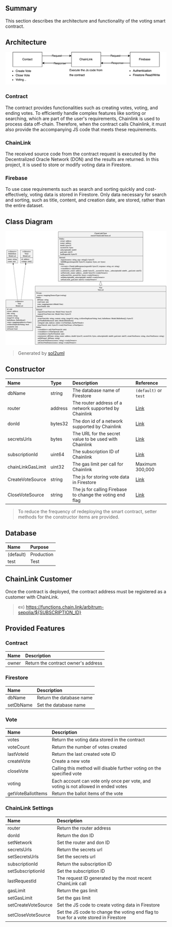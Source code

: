 ## Summary

This section describes the architecture and functionality of the voting smart contract.

## Architecture

![architecture](./docs/architecture.drawio.png)

### Contract

The contract provides functionalities such as creating votes, voting, and ending votes. To efficiently handle complex
features like sorting or searching, which are part of the user's requirements, Chainlink is used to process data
off-chain. Therefore, when the contract calls Chainlink, it must also provide the accompanying JS code that meets these
requirements.

### ChainLink

The received source code from the contract request is executed by the Decentralized Oracle Network (DON) and the results
are returned. In this project, it is used to store or modify voting data in Firestore.

### Firebase

To use case requirements such as search and sorting quickly and cost-effectively, voting data is stored in Firestore.
Only data necessary for search and sorting, such as title, content, and creation date, are stored, rather than the
entire dataset.

## Class Diagram

![class-diagram](./docs/class-diagram.png)
> Generated by [sol2uml](https://github.com/naddison36/sol2uml)

## Constructor

| Name              | Type    | Description                                               | Reference                                                              |
|:------------------|:--------|:----------------------------------------------------------|:-----------------------------------------------------------------------|
| dbName            | string  | The database name of Firestore                            | `(default)` or `test`                                                  |
| router            | address | The router address of a network supported by Chainlink    | [Link](https://docs.chain.link/chainlink-functions/supported-networks) |
| donId             | bytes32 | The don id of a network supported by Chainlink            | [Link](https://docs.chain.link/chainlink-functions/supported-networks) |
| secretsUrls       | bytes   | The URL for the secret value to be used with Chainlink    | [Link](./script/src/secrets)                                           |
| subscriptionId    | uint64  | The subscription ID of Chainlink                          | [Link](https://functions.chain.link/arbitrum-sepolia)                  |
| chainLinkGasLimit | uint32  | The gas limit per call for Chainlink                      | Maximum 300,000                                                        |
| CreateVoteSource  | string  | The js for storing vote data in Firestore                 | [Link](./script/src/sources/firestore/vote/create)                     |
| CloseVoteSource   | string  | The js for calling Firebase to change the voting end flag | [Link](./script/src/sources/firestore/vote/close)                      |

> To reduce the frequency of redeploying the smart contract, setter methods for the constructor items are provided.

## Database

| Name      | Purpose    |
|:----------|:-----------|
| (default) | Production |
| test      | Test       |

## ChainLink Customer

Once the contract is deployed, the contract address must be registered as a customer with ChainLink.
> ex) https://functions.chain.link/arbitrum-sepolia/${SUBSCRIPTION_ID}

## Provided Features

### Contract

| Name  | Description                         |
|:------|:------------------------------------|      
| owner | Return the contract owner's address |

### Firestore

| Name      | Description              |
|:----------|:-------------------------|
| dbName    | Return the database name |
| setDbName | Set the database name    |

### Vote

| Name               | Description                                                                        |
|:-------------------|:-----------------------------------------------------------------------------------|
| votes              | Return the voting data stored in the contract                                      |
| voteCount          | Return the number of votes created                                                 |
| lastVoteId         | Return the last created vote ID                                                    |
| createVote         | Create a new vote                                                                  |
| closeVote          | Calling this method will disable further voting on the specified vote              |
| voting             | Each account can vote only once per vote, and voting is not allowed in ended votes |
| getVoteBallotItems | Return the ballot items of the vote                                                |

### ChainLink Settings

| Name                | Description                                                                          |
|:--------------------|:-------------------------------------------------------------------------------------|
| router              | Return the router address                                                            |
| donId               | Return the don ID                                                                    |
| setNetwork          | Set the router and don ID                                                            |
| secretsUrls         | Return the secrets url                                                               |
| setSecretsUrls      | Set the secrets url                                                                  |
| subscriptionId      | Return the subscription ID                                                           |
| setSubscriptionId   | Set the subscription ID                                                              |
| lastRequestId       | The request ID generated by the most recent ChainLink call                           |
| gasLimit            | Return the gas limit                                                                 |
| setGasLimit         | Set the gas limit                                                                    |
| setCreateVoteSource | Set the JS code to create voting data in Firestore                                   |
| setCloseVoteSource  | Set the JS code to change the voting end flag to true for a vote stored in Firestore |
